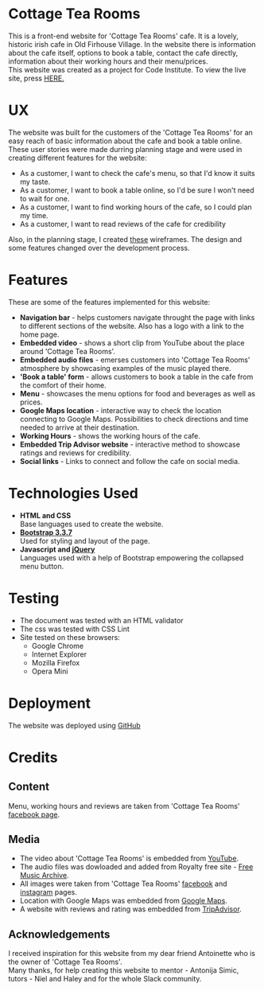 # Cottage Tea Rooms

This is a front-end website for 'Cottage Tea Rooms' cafe. 
It is a lovely, historic irish cafe in Old Firhouse Village.
In the website there is information about the cafe itself, options to book a table, 
contact the cafe directly, information about their working hours and their menu/prices.<br>
This website was created as a project for Code Institute. 
To view the live site, press <a href='https://surelis848.github.io/User-Centric-Frontend-Development-Milestone-Project/about.html'>HERE.</a>

# UX

The website was built for the customers of the 'Cottage Tea Rooms' for an easy reach of basic information about the cafe
and book a table online. These user stories were made durring planning stage 
and were used in creating different features for the website:

<ul>
<li>As a customer, I want to check the cafe's menu, so that I'd know it suits my taste.</li>
<li>As a customer, I want to book a table online, so I'd be sure I won't need to wait for one.</li>
<li>As a customer, I want to find working hours of the cafe, so I could plan my time.</li>
<li>As a customer, I want to read reviews of the cafe for credibility</li>
</ul>

Also, in the planning stage, I created <a href='#'>these</a> wireframes. 
The design and some features changed over the development process.

# Features
These are some of the features implemented for this website:
<ul>
<li><strong>Navigation bar</strong> - helps customers navigate throught the page with links to different sections of the website. Also has a logo with a link to the home page.</li>
<li><strong>Embedded video</strong> - shows a short clip from YouTube about the place around 'Cottage Tea Rooms'.</li>
<li><strong>Embedded audio files</strong> - emerses customers into 'Cottage Tea Rooms' atmosphere by showcasing examples of the music played there.</li>
<li><strong>'Book a table' form</strong> - allows customers to book a table in the cafe from the comfort of their home.</li>
<li><strong>Menu</strong> - showcases the menu options for food and beverages as well as prices.</li>
<li><strong>Google Maps location</strong> - interactive way to check the location connecting to Google Maps. Possibilities to check directions and time needed to arrive at their destination.</li>
<li><strong>Working Hours</strong> - shows the working hours of the cafe.</li>
<li><strong>Embedded Trip Advisor website</strong> - interactive method to showcase ratings and reviews for credibility.</li>
<li><strong>Social links</strong> - Links to connect and follow the cafe on social media.</li>
</ul>

# Technologies Used

<ul>
<li><strong>HTML and CSS</strong><br> Base languages used to create the website.</li>
<li><strong><a href='https://getbootstrap.com/docs/3.3/'>Bootstrap 3.3.7</a></strong><br> Used for styling and layout of the page.</li>
<li><strong>Javascript and <a href='https://jquery.com/'>jQuery</a></strong><br> Languages used with a help of Bootstrap empowering the collapsed menu button.</li>
</ul>

# Testing
<ul>
<li>The document was tested with an HTML validator</li>
<li>The css was tested with CSS Lint</li>
<li>Site tested on these browsers:
<ul>
<li>Google Chrome</li>
<li> Internet Explorer</li>
<li>Mozilla Firefox</li>
<li>Opera Mini</li>
</ul>
</ul>

# Deployment

The website was deployed using <a href='https://github.com/Surelis848'>GitHub</a>

# Credits

<h2>Content</h2>

Menu, working hours and reviews are taken from 'Cottage Tea Rooms' <a href='https://www.facebook.com/cottagetearoom/?epa=SEARCH_BOX'>facebook page</a>.

<h2>Media</h2>

<ul>
<li>The video about 'Cottage Tea Rooms' is embedded from <a href='www.youtube.com'>YouTube</a>.</li>
<li>The audio files was dowloaded and added from Royalty free site - <a href='http://freemusicarchive.org/genre/Celtic/'>Free Music Archive</a>.</li>
<li>All images were taken from 'Cottage Tea Rooms' <a href='https://www.facebook.com/cottagetearoom/?epa=SEARCH_BOX'>facebook</a> and <a href='https://www.instagram.com/explore/locations/449204229/cottage-tea-rooms/'>instagram</a> pages.</li>
<li>Location with Google Maps was embedded from <a href='https://www.google.ie/maps?hl=lt'>Google Maps</a>.</li>
<li>A website with reviews and rating was embedded from <a href='https://www.tripadvisor.ie/'>TripAdvisor</a>.</li>
</ul>

<h2>Acknowledgements</h2>

I received inspiration for this website from my dear friend Antoinette who is the owner of 'Cottage Tea Rooms'.<br>
Many thanks, for help creating this website to mentor - Antonija Simic, tutors - Niel and Haley and for the whole Slack community.